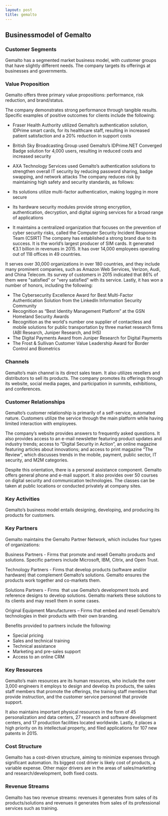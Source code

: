 ```yaml
---
layout: post
title: gemalto
---
```


Businessmodel of Gemalto
-------------------------

### Customer Segments

Gemalto has a segmented market business model, with customer groups that have slightly different needs. The company targets its offerings at businesses and governments.

### Value Proposition

Gemalto offers three primary value propositions: performance, risk reduction, and brand/status.

The company demonstrates strong performance through tangible results. Specific examples of positive outcomes for clients include the following:

 * Fraser Health Authority utilized Gemalto’s authentication solution, IDPrime smart cards, for its healthcare staff, resulting in increased patient satisfaction and a 20% reduction in support costs
* British Sky Broadcasting Group used Gemalto’s IDPrime.NET Converged Badge solution for 4,000 users, resulting in reduced costs and increased security
* AXA Technology Services used Gemalto’s authentication solutions to strengthen overall IT security by reducing password sharing, badge swapping, and network attacks
 The company reduces risk by maintaining high safety and security standards, as follows:

 * Its solutions utilize multi-factor authentication, making logging in more secure
* Its hardware security modules provide strong encryption, authentication, decryption, and digital signing services for a broad range of applications
* It maintains a centralized organization that focuses on the prevention of cyber security risks, called the Computer Security Incident Response Team (CSIRT)
 The company has established a strong brand due to its success. It is the world’s largest producer of SIM cards. It generated €3.1 billion in revenues in 2015. It has over 14,000 employees operating out of 118 offices in 49 countries.

It serves over 30,000 organizations in over 180 countries, and they include many prominent companies, such as Amazon Web Services, Verizon, Audi, and China Telecom. Its survey of customers in 2015 indicated that 86% of them were "satisfied" or "very satisfied" with its service. Lastly, it has won a number of honors, including the following:

 * The Cybersecurity Excellence Award for Best Multi-Factor Authentication Solution from the LinkedIn Information Security Community
* Recognition as “Best Identity Management Platform” at the GSN Homeland Security Awards
* Recognition as the world's number one supplier of contactless and mobile solutions for public transportation by three market research firms (ABI Research, Juniper Research, and IHS)
* The Digital Payments Award from Juniper Research for Digital Payments
* The Frost & Sullivan Customer Value Leadership Award for Border Control and Biometrics
 ### Channels

Gemalto’s main channel is its direct sales team. It also utilizes resellers and distributors to sell its products. The company promotes its offerings through its website, social media pages, and participation in summits, exhibitions, and conferences.

### Customer Relationships

Gemalto’s customer relationship is primarily of a self-service, automated nature. Customers utilize the service through the main platform while having limited interaction with employees.

The company’s website provides answers to frequently asked questions. It also provides access to an e-mail newsletter featuring product updates and industry trends; access to “Digital Security in Action”, an online magazine featuring articles about innovations; and access to print magazine “The Review”, which discusses trends in the mobile, payment, public sector, IT security, and M2M categories.

Despite this orientation, there is a personal assistance component. Gemalto offers general phone and e-mail support. It also provides over 50 courses on digital security and communication technologies. The classes can be taken at public locations or conducted privately at company sites.

### Key Activities

Gemalto’s business model entails designing, developing, and producing its products for customers.

### Key Partners

Gemalto maintains the Gemalto Partner Network, which includes four types of organizations:

Business Partners - Firms that promote and resell Gemalto products and solutions. Specific partners include Microsoft, IBM, Citrix, and Open Trust.

Technology Partners - Firms that develop products (software and/or hardware) that complement Gemalto‘s solutions. Gemalto ensures the products work together and co-markets them.

Solutions Partners - Firms  that use Gemalto‘s development tools and reference designs to develop solutions. Gemalto markets these solutions to its clients and may resell them in some cases.

Original Equipment Manufacturers – Firms that embed and resell Gemalto‘s technologies in their products with their own branding.

Benefits provided to partners include the following:

 * Special pricing
* Sales and technical training
* Technical assistance
* Marketing and pre-sales support
* Access to an online CRM
 ### Key Resources

Gemalto’s main resources are its human resources, who include the over 3,000 engineers it employs to design and develop its products, the sales staff members that promote the offerings, the training staff members that provide instruction, and the customer service personnel that provide support.

It also maintains important physical resources in the form of 45 personalization and data centers, 27 research and software development centers, and 17 production facilities located worldwide. Lastly, it places a high priority on its intellectual property, and filed applications for 107 new patents in 2015.

### Cost Structure

Gemalto has a cost-driven structure, aiming to minimize expenses through significant automation. Its biggest cost driver is likely cost of products, a variable expense. Other major drivers are in the areas of sales/marketing and research/development, both fixed costs.

### Revenue Streams

Gemalto has two revenue streams: revenues it generates from sales of its products/solutions and revenues it generates from sales of its professional services such as training.
